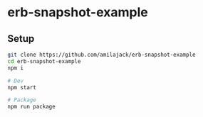 # erb-snapshot-example

## Setup

```bash
git clone https://github.com/amilajack/erb-snapshot-example
cd erb-snapshot-example
npm i

# Dev
npm start

# Package
npm run package
```
